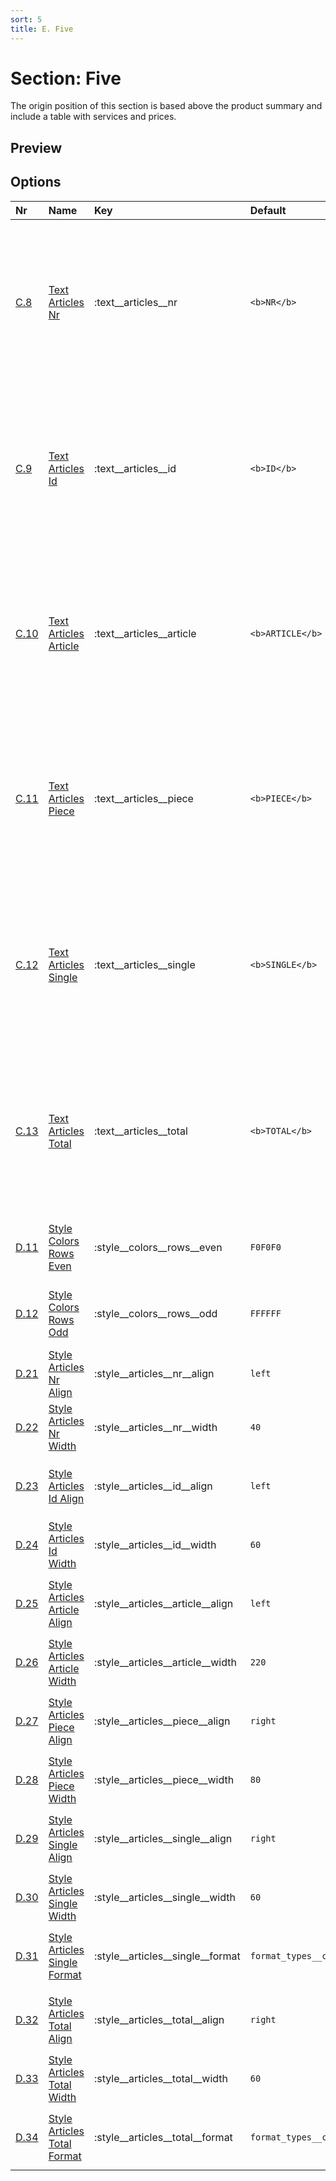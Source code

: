 ```yaml
---
sort: 5
title: E. Five
---
```


# Section: Five

The origin position of this section is based above the product summary and include a table with services and prices.


## Preview

<div >
    <canvas id='canvas' search='five' palette='section_detail'></canvas>
</div>
<script src="../assets/js/marker.js"></script>  
 

## Options

| **Nr** | **Name** | **Key** | **Default** | **Description** |
| :--- | :--- | :--- | :--- | :--- |
| [C.8](/options/#text) | [Text Articles Nr](/options/text__articles__nr) | :text__articles__nr | `<b>NR</b>` | Set Headline Column `"Nr"` of Article Section in your preferred Language. Optional you can use Inline Formating. |
| [C.9](/options/#text) | [Text Articles Id](/options/text__articles__id) | :text__articles__id | `<b>ID</b>` | Set Headline Column `"ID"` of Article Section in your preferred Language. Optional you can use Inline Formating. |
| [C.10](/options/#text) | [Text Articles Article](/options/text__articles__article) | :text__articles__article | `<b>ARTICLE</b>` | Set Headline Column `"Article"` of Article Section in your preferred Language. Optional you can use Inline Formating. |
| [C.11](/options/#text) | [Text Articles Piece](/options/text__articles__piece) | :text__articles__piece | `<b>PIECE</b>` | Set Headline Column `"Piece"` of Article Section in your preferred Language. Optional you can use Inline Formating. |
| [C.12](/options/#text) | [Text Articles Single](/options/text__articles__single) | :text__articles__single | `<b>SINGLE</b>` | Set Headline Column `"Single"` of Article Section in your preferred Language. Optional you can use Inline Formating. |
| [C.13](/options/#text) | [Text Articles Total](/options/text__articles__total) | :text__articles__total | `<b>TOTAL</b>` | Set Headline Column `"Total"` of Article Section in your preferred Language. Optional you can use Inline Formating. |
| [D.11](/options/#style) | [Style Colors Rows Even](/options/style__colors__rows__even) | :style__colors__rows__even | `F0F0F0` | Set color for `even rows` in the article section. |
| [D.12](/options/#style) | [Style Colors Rows Odd](/options/style__colors__rows__odd) | :style__colors__rows__odd | `FFFFFF` | Set color for `even rows` in the article section. |
| [D.21](/options/#style) | [Style Articles Nr Align](/options/style__articles__nr__align) | :style__articles__nr__align | `left` | Set align of Article `"Nr"` column. |
| [D.22](/options/#style) | [Style Articles Nr Width](/options/style__articles__nr__width) | :style__articles__nr__width | `40` | Set width of Article `"Nr"` column. |
| [D.23](/options/#style) | [Style Articles Id Align](/options/style__articles__id__align) | :style__articles__id__align | `left` | Set alignment of Article `"ID"` column. |
| [D.24](/options/#style) | [Style Articles Id Width](/options/style__articles__id__width) | :style__articles__id__width | `60` | Set width of Article `"ID"` column. |
| [D.25](/options/#style) | [Style Articles Article Align](/options/style__articles__article__align) | :style__articles__article__align | `left` | Set alignment of Article `"Article"` column. |
| [D.26](/options/#style) | [Style Articles Article Width](/options/style__articles__article__width) | :style__articles__article__width | `220` | Set width of Article `"Article"` column. |
| [D.27](/options/#style) | [Style Articles Piece Align](/options/style__articles__piece__align) | :style__articles__piece__align | `right` | Set alignment of Article `"Piece"` column. |
| [D.28](/options/#style) | [Style Articles Piece Width](/options/style__articles__piece__width) | :style__articles__piece__width | `80` | Set width of Article `"Piece"` column. |
| [D.29](/options/#style) | [Style Articles Single Align](/options/style__articles__single__align) | :style__articles__single__align | `right` | Set alignment of Article `"Single"` column. |
| [D.30](/options/#style) | [Style Articles Single Width](/options/style__articles__single__width) | :style__articles__single__width | `60` | Set width of Article `"Single"` column. |
| [D.31](/options/#style) | [Style Articles Single Format](/options/style__articles__single__format) | :style__articles__single__format | `format_types__currency__short` | Set Format Type of Article `"Single"` column. |
| [D.32](/options/#style) | [Style Articles Total Align](/options/style__articles__total__align) | :style__articles__total__align | `right` | Set alignement of Article `"Total"` column. |
| [D.33](/options/#style) | [Style Articles Total Width](/options/style__articles__total__width) | :style__articles__total__width | `60` | Set width of Article `"Total"` column. |
| [D.34](/options/#style) | [Style Articles Total Format](/options/style__articles__total__format) | :style__articles__total__format | `format_types__currency__short` | Set Format Type of Article `"Total"` column. |


